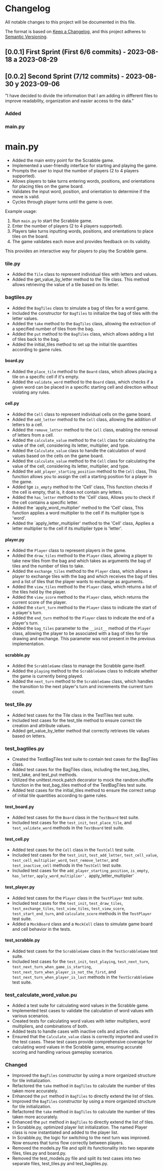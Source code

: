 # Changelog

All notable changes to this project will be documented in this file.

The format is based on [Keep a Changelog](https://keepachangelog.com/en/1.0.0/), and this project adheres to [Semantic Versioning](https://semver.org/spec/v2.0.0.html).

## [0.0.1] First Sprint (First 6/6 commits) - 2023-08-18 a 2023-08-29
## [0.0.2] Second Sprint (7/12 commits) - 2023-08-30 y 2023-09-06

"I have decided to divide the information that I am adding in different files to improve readability, organization and easier access to the data."

### Added

### main.py
# main.py
- Added the main entry point for the Scrabble game.
- Implemented a user-friendly interface for starting and playing the game.
- Prompts the user to input the number of players (2 to 4 players supported).
- Allows players to take turns entering words, positions, and orientations for placing tiles on the game board.
- Validates the input word, position, and orientation to determine if the move is valid.
- Cycles through player turns until the game is over.

Example usage:
1. Run `main.py` to start the Scrabble game.
2. Enter the number of players (2 to 4 players supported).
3. Players take turns inputting words, positions, and orientations to place tiles on the board.
4. The game validates each move and provides feedback on its validity.

This provides an interactive way for players to play the Scrabble game.

### tile.py
- Added the `Tile` class to represent individual tiles with letters and values.
- Added the get_value_by_letter method to the Tile class. This method allows retrieving the value of a tile based on its letter.

### bagtiles.py
- Added the `BagTiles` class to simulate a bag of tiles for a word game.
- Included the constructor for `BagTiles` to initialize the bag of tiles with the letter values.
- Added the `take` method to the `BagTiles` class, allowing the extraction of a specified number of tiles from the bag.
- Added the `put` method to the `BagTiles` class, which allows adding a list of tiles back to the bag.
- Added the initial_tiles method to set up the initial tile quantities according to game rules.

#### board.py
- Added the `place_tile` method to the `Board` class, which allows placing a tile on a specific cell if it's empty.
- Added the `validate_word` method to the `Board` class, which checks if a given word can be placed in a specific starting cell and direction without violating any rules.

#### cell.py
- Added the `Cell` class to represent individual cells on the game board.
- Added the `add_letter` method to the `Cell` class, allowing the addition of letters to a cell.
- Added the `remove_letter` method to the `Cell` class, enabling the removal of letters from a cell.
- Added the `calculate_value` method to the `Cell` class for calculating the value of the cell, considering its letter, multiplier, and type.
- Added the `Calculate_value` class to handle the calculation of word values based on the cells on the game board.
- Added the `calculate_value` method to the `Cell` class for calculating the value of the cell, considering its letter, multiplier, and type.
- Added the `add_player_starting_position` method to the `Cell` class, This function allows you to assign the cell a starting position for a player in the game.
- Added tge `is_empty` method to the 'Cell' class, This function checks if the cell is empty, that is, it does not contain any letters.
- Added the `has_letter` method to the 'Cell' class, Allows you to check if the cell contains a specific letter.
- Added the `apply_word_multiplier' method to the 'Cell' class, This function applies a word multiplier to the cell if its multiplier type is 'word'.
- Added the `apply_letter_multiplier' method to the 'Cell' class, Applies a letter multiplier to the cell if its multiplier type is 'letter'.

#### player.py
- Added the `Player` class to represent players in the game.
- Added the `draw_tiles` method to the `Player` class, allowing a player to take new tiles from the bag and which takes as arguments the bag of tiles and the number of tiles to take.
- Added the `exchange_tiles` method to the `Player` class, which allows a player to exchange tiles with the bag and which receives the bag of tiles and a list of tiles that the player wants to exchange as arguments.
- Added the `view_tiles` method to the `Player` class, which returns a list of the tiles held by the player.
- Added the `view_score` method to the `Player` class, which returns the current score of the player.
- Added the `start_turn` method to the `Player` class to indicate the start of a player's turn.
- Added the `end_turn` method to the `Player` class to indicate the end of a player's turn.
- Added the `bag_tiles` parameter to the `__init__` method of the `Player` class, allowing the player to be associated with a bag of tiles for tile drawing and exchange. This parameter was not present in the previous implementation.

#### scrabble.py
- Added the `ScrabbleGame` class to manage the Scrabble game itself.
- Added the `playing` method to the `ScrabbleGame` class to indicate whether the game is currently being played.
- Added the `next_turn` method to the `ScrabbleGame` class, which handles the transition to the next player's turn and increments the current turn count.

### test_tile.py 
- Added test cases for the Tile class in the TestTiles test suite.
- Included test cases for the test_tile method to ensure correct tile creation and attribute values.
- Added get_value_by_letter method that correctly retrieves tile values ​​based on letters.

### test_bagtiles.py
- Created the TestBagTiles test suite to contain test cases for the BagTiles class.
- Added test cases for the BagTiles class, including the test_bag_tiles, test_take, and test_put methods.
- Utilized the unittest.mock.patch decorator to mock the random.shuffle function in the test_bag_tiles method of the TestBagTiles test suite.
- Added test cases for the initial_tiles method to ensure the correct setup of initial tile quantities according to game rules.

#### test_board.py
- Added test cases for the `Board` class in the `TestBoard` test suite.
- Included test cases for the `test_init`, `test_place_tile`, and `test_validate_word` methods in the `TestBoard` test suite.

#### test_cell.py 
- Added test cases for the `Cell` class in the `TestCell` test suite.
- Included test cases for the `test_init`, `test_add_letter`, `test_cell_value`, `test_cell_multiplier_word`, `test_remove_letter`, and `test_inactive_cell` methods in the `TestCell` test suite.
- Included test cases for the `add_player_starting_position`, `is_empty`, `has_letter`, `apply_word_multiplier', `apply_letter_multiplier'

#### test_player.py
- Added test cases for the `Player` class in the `TestPlayer` test suite.
- Included test cases for the `test_init`, `test_draw_tiles`, `test_exchange_tiles`, `test_view_tiles`, `test_view_score`, `test_start_end_turn`, and `calculate_score` methods in the `TestPlayer` test suite.
- Added a `MockBoard` class and a `MockCell` class to simulate game board and cell behavior in the tests.

#### test_scrabble.py
- Added test cases for the `ScrabbleGame` class in the `TestScrabbleGame` test suite.
- Included test cases for the `test_init`, `test_playing`, `test_next_turn`, `test_next_turn_when_game_is_starting`, `test_next_turn_when_player_is_not_the_first`, and `test_next_turn_when_player_is_last` methods in the `TestScrabbleGame` test suite.

### test_calculate_word_value.pu
- Added a test suite for calculating word values in the Scrabble game.
- Implemented test cases to validate the calculation of word values with various scenarios.
- Created tests for calculating word values with letter multipliers, word multipliers, and combinations of both.
- Added tests to handle cases with inactive cells and active cells.
- Ensured that the `Calculate_value` class is correctly imported and used in the test cases.
These test cases provide comprehensive coverage for calculating word values in the Scrabble game, ensuring accurate scoring and handling various gameplay scenarios.


### Changed
- Improved the `BagTiles` constructor by using a more organized structure for tile initialization.
- Refactored the `take` method in `BagTiles` to calculate the number of tiles taken more accurately.
- Enhanced the `put` method in `BagTiles` to directly extend the list of tiles.
- Improved the `BagTiles` constructor by using a more organized structure for tile initialization.
- Refactored the `take` method in `BagTiles` to calculate the number of tiles taken more accurately.
- Enhanced the `put` method in `BagTiles` to directly extend the list of tiles.
- In Scrabble.py, optimized player list initialization. The named Player class is now instantiated and added to the player list.
- In Scrabble.py, the logic for switching to the next turn was improved. Now ensures that turns flow correctly between players.
- Removed the models.py file and split its functionality into two separate files, tiles.py and board.py.
- Removed the test_models.py file and split its test cases into two separate files, test_tiles.py and test_bagtiles.py.




